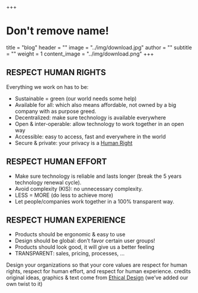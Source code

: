 +++
# Don't remove name!
title = "blog"
header = ""
image = "../img/download.jpg"
author = ""
subtitle = ""
weight = 1
content_image  = "../img/download.png"
+++

## RESPECT HUMAN RIGHTS

Everything we work on has to be:

- Sustainable = green (our world needs some help)
- Available for all: which also means affordable, not owned by a big company with as purpose greed.
- Decentralized: make sure technology is available everywhere
- Open & inter-operable: allow technology to work together in an open way
- Accessible: easy to access, fast and everywhere in the world
- Secure & private: your privacy is a [Human Right](http://www.ohchr.org/EN/Issues/DigitalAge/Pages/DigitalAgeIndex.aspx)

## RESPECT HUMAN EFFORT

- Make sure technology is reliable and lasts longer (break the 5 years technology renewal cycle).
- Avoid complexity (KIS): no unnecessary complexity.
- LESS = MORE (do less to achieve more)
- Let people/companies work together in a 100% transparent way.

## RESPECT HUMAN EXPERIENCE

- Products should be ergonomic & easy to use
- Design should be global: don’t favor certain user groups!
- Products should look good, it will give us a better feeling
- TRANSPARENT: sales, pricing, processes, …

Design your organizations so that your core values are respect for human rights, respect for human effort, and respect for human experience.
credits original ideas, graphics & text come from [Ethical Design](https://ind.ie/ethical-design/) (we’ve added our own twist to it)
